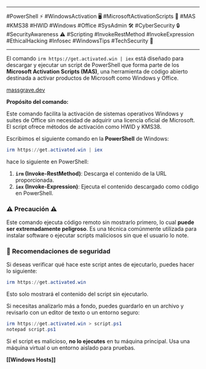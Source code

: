 
---

#PowerShell ⚡ #WindowsActivation 🖥️ #MicrosoftActivationScripts 🔑 #MAS #KMS38 #HWID #Windows #Office #SysAdmin 🛠️ #CyberSecurity 🔒 #SecurityAwareness ⚠️ #Scripting #InvokeRestMethod #InvokeExpression #EthicalHacking #Infosec #WindowsTips #TechSecurity 🚀

---

El comando `irm https://get.activated.win | iex` está diseñado para descargar y ejecutar un script de PowerShell que forma parte de los **Microsoft Activation Scripts (MAS)**, una herramienta de código abierto destinada a activar productos de Microsoft como Windows y Office.

[massgrave.dev](https://massgrave.dev/?utm_source=chatgpt.com)

**Propósito del comando:**

Este comando facilita la activación de sistemas operativos Windows y suites de Office sin necesidad de adquirir una licencia oficial de Microsoft. El script ofrece métodos de activación como HWID y KMS38.

Escribimos el siguiente comando en la **PowerShell** de Windows:

```powershell
irm https://get.activated.win | iex
```

hace lo siguiente en PowerShell:

1. **`irm` (Invoke-RestMethod)**: Descarga el contenido de la URL proporcionada.
2. **`iex` (Invoke-Expression)**: Ejecuta el contenido descargado como código en PowerShell.

### ⚠️ **Precaución** ⚠️

Este comando ejecuta código remoto sin mostrarlo primero, lo cual **puede ser extremadamente peligroso**. Es una técnica comúnmente utilizada para instalar software o ejecutar scripts maliciosos sin que el usuario lo note.

### 🚀 **Recomendaciones de seguridad**

Si deseas verificar qué hace este script antes de ejecutarlo, puedes hacer lo siguiente:

```powershell
irm https://get.activated.win
```

Esto solo mostrará el contenido del script sin ejecutarlo.

Si necesitas analizarlo más a fondo, puedes guardarlo en un archivo y revisarlo con un editor de texto o un entorno seguro:

```powershell
irm https://get.activated.win > script.ps1
notepad script.ps1
```

Si el script es malicioso, **no lo ejecutes** en tu máquina principal. Usa una máquina virtual o un entorno aislado para pruebas.

**[[Windows Hosts]]**